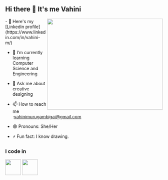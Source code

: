 
## Hi there 👋 It's me Vahini

<img align="right" width="370" height="290" src="https://i.pinimg.com/originals/47/f0/34/47f0342cec72b800463bf003eac1257e.gif">
- 🔭 Here's my [Linkedin profile](https://www.linkedin.com/in/vahini-m/)    

- 🌱 I’m currently learning Computer Science and Engineering
  
- 💬 Ask me about creative designing
  
- 📫 How to reach me :vahinimurugambigai@gmail.com
  
- 😄 Pronouns: She/Her
- ⚡ Fun fact: I know drawing.

### I code in
 <img height="50" width="50" src="https://img.icons8.com/color/48/000000/c-programming.png" /> <img height="50" width="50" src="https://img.icons8.com/color/48/000000/c-plus-plus-logo.png" /> 




